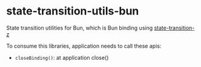 # state-transition-utils-bun
State transition utilities for Bun, which is Bun binding using [state-transition-z](https://github.com/ChainSafe/state-transition-z)

To consume this libraries, application needs to call these apis:
- `closeBinding()`: at application close()